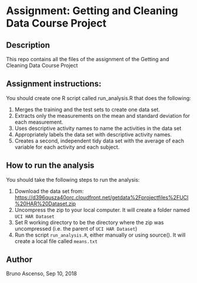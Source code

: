 # Assignment: Getting and Cleaning Data Course Project
## Description
This repo contains all the files of the assignment of the Getting and Cleaning Data Course Project

## Assignment instructions:
You should create one R script called run_analysis.R that does the following:

1. Merges the training and the test sets to create one data set.
2. Extracts only the measurements on the mean and standard deviation for each measurement.
3. Uses descriptive activity names to name the activities in the data set
4. Appropriately labels the data set with descriptive activity names.
5. Creates a second, independent tidy data set with the average of each variable for each activity and each subject.


## How to run the analysis
You should take the following steps to run the analysis:

1. Download the data set from: https://d396qusza40orc.cloudfront.net/getdata%2Fprojectfiles%2FUCI%20HAR%20Dataset.zip
2. Uncompress the zip to your local computer. It will create a folder named `UCI HAR Dataset`
3. Set R working directory to be the directory where the zip was uncompressed (i.e. the parent of `UCI HAR Dataset`)
4. Run the script `run_analysis.R`, either manually or using source(). It will create a local file called `means.txt`

## Author
Bruno Ascenso, Sep 10, 2018
